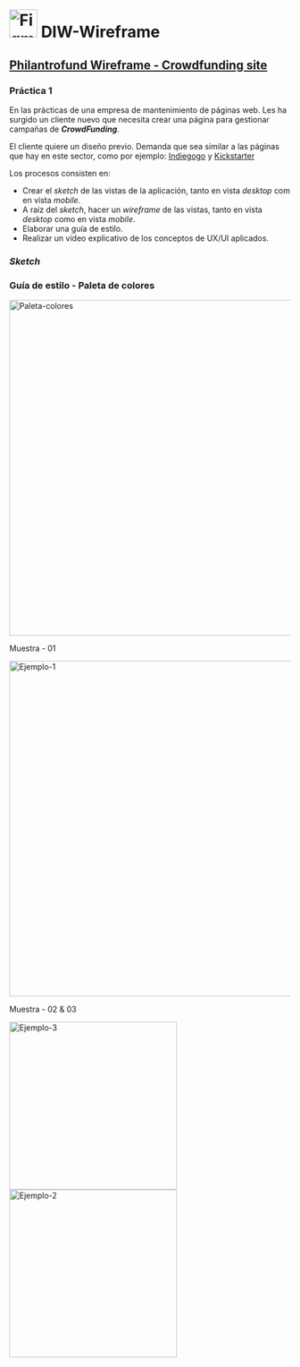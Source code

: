 
# <img src="https://user-images.githubusercontent.com/77643882/196502554-22df29ef-1aed-41e2-b5e0-e07d7e9b4679.png" alt="Figma-logo" width="50" /> DIW-Wireframe

## [Philantrofund Wireframe - Crowdfunding site](https://www.figma.com/file/809IEcC0ygNSTmdcdp8n79/Crowdfunding-site---Wireframe?node-id=71%3A204)

### Práctica 1

En las prácticas de una empresa de mantenimiento de páginas web.
Les ha surgido un cliente nuevo que necesita crear una página para gestionar campañas de ***CrowdFunding***.

El cliente quiere un diseño previo. Demanda que sea similar a las páginas que hay en este sector, como por ejemplo:
[Indiegogo](https://www.indiegogo.com/) y [Kickstarter](https://www.kickstarter.com/)

Los procesos consisten en:
- Crear el *sketch* de las vistas de la aplicación, tanto en vista *desktop* com en vista *mobile*.
- A raíz del *sketch*, hacer un *wireframe* de las vistas, tanto en vista *desktop* como en vista *mobile*.
- Elaborar una guía de estilo.
- Realizar un vídeo explicativo de los conceptos de UX/UI aplicados.

### *Sketch*


### Guía de estilo - Paleta de colores

<img src="https://user-images.githubusercontent.com/77643882/198905635-d61a0d2d-f066-4248-8de8-227aa0f58e68.png" alt="Paleta-colores" width="600" />

Muestra - 01

<img src="https://user-images.githubusercontent.com/77643882/198906065-e69f8f79-4867-4f21-9ba5-5f9289dd48d8.png" alt="Ejemplo-1" width="600" />

Muestra - 02 & 03

<img src="https://user-images.githubusercontent.com/77643882/198906341-d6e81c72-31fe-4daf-8004-3611297b1a70.png" alt="Ejemplo-3" width="300" /> <img src="https://user-images.githubusercontent.com/77643882/198906222-34a4ac48-70a6-408e-b4d8-2e033ebffdee.png" alt="Ejemplo-2" width="300" />
